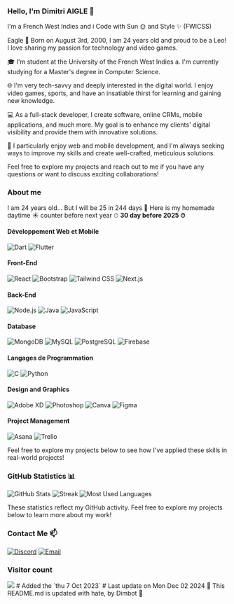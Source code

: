 
### Hello, I'm Dimitri AIGLE 👋
    
I'm a French West Indies and i Code with Sun 🌞 and Style ✨ (FWICSS) 

Eagle 🦅 Born on August 3rd, 2000, I am 24 years old and proud to be a Leo! I love sharing my passion for technology and video games.

🎓 I'm student at the University of the French West Indies a. I'm currently studying for a Master's degree in Computer Science.

🌐 I'm very tech-savvy and deeply interested in the digital world. I enjoy video games, sports, and have an insatiable thirst for learning and gaining new knowledge.

💻 As a full-stack developer, I create software, online CRMs, mobile applications, and much more. My goal is to enhance my clients' digital visibility and provide them with innovative solutions.

🚀 I particularly enjoy web and mobile development, and I'm always seeking ways to improve my skills and create well-crafted, meticulous solutions.

Feel free to explore my projects and reach out to me if you have any questions or want to discuss exciting collaborations!

    
### About me
I am 24 years old... But I will be 25 in 244 days 🎉
Here is my homemade daytime ☀️ counter before next year ⏱ **30 day before 2025 ⏱**

#### Développement Web et Mobile
![Dart](https://img.shields.io/badge/Dart-0175C2?style=for-the-badge&logo=dart&logoColor=white)
![Flutter](https://img.shields.io/badge/Flutter-02569B?style=for-the-badge&logo=flutter&logoColor=white)

#### Front-End
![React](https://img.shields.io/badge/React-61DAFB?style=for-the-badge&logo=react&logoColor=white)
![Bootstrap](https://img.shields.io/badge/Bootstrap-7952B3?style=for-the-badge&logo=bootstrap&logoColor=white)
![Tailwind CSS](https://img.shields.io/badge/Tailwind_CSS-38B2AC?style=for-the-badge&logo=tailwind-css&logoColor=white)
![Next.js](https://img.shields.io/badge/Next.js-000000?style=for-the-badge&logo=next.js&logoColor=white)


#### Back-End
![Node.js](https://img.shields.io/badge/Node.js-6DA55F?style=for-the-badge&logo=node.js&logoColor=white)
![Java](https://img.shields.io/badge/Java-ED8B00?style=for-the-badge&logo=java&logoColor=white)
![JavaScript](https://img.shields.io/badge/JavaScript-F7DF1E?style=for-the-badge&logo=javascript&logoColor=black)

#### Database
![MongoDB](https://img.shields.io/badge/MongoDB-47A248?style=for-the-badge&logo=mongodb&logoColor=white)
![MySQL](https://img.shields.io/badge/MySQL-00000F?style=for-the-badge&logo=mysql&logoColor=white)
![PostgreSQL](https://img.shields.io/badge/PostgreSQL-316192?style=for-the-badge&logo=postgresql&logoColor=white)
![Firebase](https://img.shields.io/badge/firebase-%23039BE5.svg?style=for-the-badge&logo=firebase)

#### Langages de Programmation
![C](https://img.shields.io/badge/C-00599C?style=for-the-badge&logo=c&logoColor=white)
![Python](https://img.shields.io/badge/Python-3670A0?style=for-the-badge&logo=python&logoColor=ffdd54)

#### Design and Graphics
![Adobe XD](https://img.shields.io/badge/Adobe_XD-FF61F6?style=for-the-badge&logo=adobe-xd&logoColor=white)
![Photoshop](https://img.shields.io/badge/Photoshop-31A8FF?style=for-the-badge&logo=adobe-photoshop&logoColor=white)
![Canva](https://img.shields.io/badge/Canva-00C4CC?style=for-the-badge&logo=Canva&logoColor=white)
![Figma](https://img.shields.io/badge/Figma-F24E1E?style=for-the-badge&logo=figma&logoColor=white)


#### Project Management
![Asana](https://img.shields.io/badge/Asana-FF6D22?style=for-the-badge&logo=asana&logoColor=white)
![Trello](https://img.shields.io/badge/Trello-0052CC?style=for-the-badge&logo=trello&logoColor=white)

Feel free to explore my projects below to see how I've applied these skills in real-world projects!

### GitHub Statistics 📊

![GitHub Stats](https://github-readme-stats.vercel.app/api?username=FWICSS&theme=dark&hide_border=true&include_all_commits=false&count_private=true)
![Streak](https://github-readme-streak-stats.herokuapp.com/?user=FWICSS&theme=dark&hide_border=true)
![Most Used Languages](https://github-readme-stats.vercel.app/api/top-langs/?username=FWICSS&theme=dark&hide_border=true&include_all_commits=false&count_private=true&layout=compact)

These statistics reflect my GitHub activity. Feel free to explore my projects below to learn more about my work!

### Contact Me 📫

[![Discord](https://img.shields.io/badge/Discord-%237289DA.svg?logo=discord&logoColor=white)](https://discordapp.com/users/7241)
[![Email](https://img.shields.io/badge/Gmail-D14836?style=for-the-badge&logo=gmail&logoColor=white)](https://mail.google.com/mail/?view=cm&fs=1&tf=1&to=dimitriaigle@dimitriaigle.fr&su=Hellow%20to%20GitHub!)

### Visitor count
<img src="https://profile-counter.glitch.me/dim-sDev/count.svg" />
#
Added the `thu 7 Oct 2023`
#
Last update on Mon Dec 02 2024
🤖 This README.md is updated with hate, by Dimbot 🦁️
